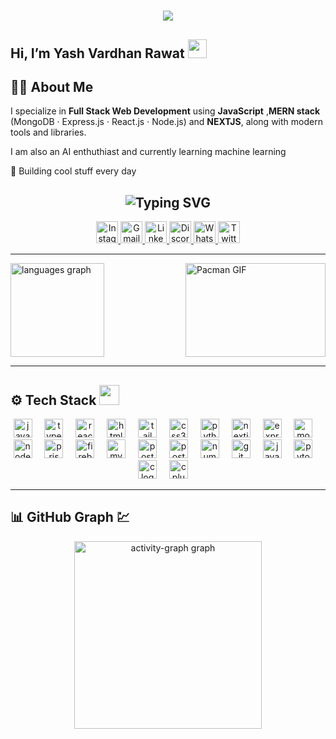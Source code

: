 <!-- Typing Header -->
<h1 align="center">
  <img src="https://readme-typing-svg.herokuapp.com/?font=Righteous&size=35&center=true&vCenter=true&width=650&height=80&duration=2000&lines=Welcome+to+my+Profile!+✨;I'm+Yash+Vardhan+Rawat!;Full+Stack+Developer;Building+Scalable+Web+Apps" />
</h1>

<!-- Wave Greeting -->
<h2 align="left">Hi, I’m Yash Vardhan Rawat <img src="https://raw.githubusercontent.com/MartinHeinz/MartinHeinz/master/wave.gif" width="30px" /></h2>

## 👨‍💻 About Me
I specialize in **Full Stack Web Development** using **JavaScript** ,**MERN stack** (MongoDB · Express.js · React.js · Node.js) and **NEXTJS**, along with modern tools and libraries. 

I am also an AI enthuthiast and currently learning machine learning

🤖 Building cool stuff every day


<!-- ✨ Socials Heading with Typing Animation -->
<h2 align="center">
  <img src="https://readme-typing-svg.herokuapp.com?font=Fira+Code&duration=3000&pause=1000&center=true&vCenter=true&width=500&lines=🔗+Connect+with+Me+on+Social+Media!" alt="Typing SVG" />
</h2>

<!-- 🌐 Social Media Badges -->
<div align="center">
  <a href="https://www.instagram.com/all_blame_yash/?next=%2Fyash%2F" target="_blank">
    <img src="https://img.shields.io/static/v1?message=Instagram&logo=instagram&label=&color=E4405F&logoColor=white&labelColor=&style=for-the-badge" height="35" alt="Instagram" />
  </a>
  <a href="mailto:voicesecret9@gmail.com" target="_blank">
    <img src="https://img.shields.io/static/v1?message=Gmail&logo=gmail&label=&color=D14836&logoColor=white&labelColor=&style=for-the-badge" height="35" alt="Gmail" />
  </a>
  <a href="https://www.linkedin.com/in/yash-vardhan-rawat-a44729291" target="_blank">
    <img src="https://img.shields.io/static/v1?message=LinkedIn&logo=linkedin&label=&color=0077B5&logoColor=white&labelColor=&style=for-the-badge" height="35" alt="LinkedIn" />
  </a>
  <a href="https://discord.com/users/sageelemento" target="_blank">
    <img src="https://img.shields.io/static/v1?message=Discord&logo=discord&label=&color=7289DA&logoColor=white&labelColor=&style=for-the-badge" height="35" alt="Discord" />
  </a>
  <a href="https://wa.me/9315556844" target="_blank">
    <img src="https://img.shields.io/static/v1?message=WhatsApp&logo=whatsapp&label=&color=25D366&logoColor=white&labelColor=&style=for-the-badge" height="35" alt="WhatsApp" />
  </a>
  <a href="https://x.com/Yash12707967087" target="_blank">
    <img src="https://img.shields.io/static/v1?message=Twitter&logo=twitter&label=&color=1DA1F2&logoColor=white&labelColor=&style=for-the-badge" height="35" alt="Twitter" />
  </a>
</div>

 ---
<div>

  <!-- Top Languages -->
  <img src="https://github-readme-stats.vercel.app/api/top-langs?username=RadicalThinker&locale=en&hide_title=false&layout=compact&card_width=320&langs_count=5&theme=dracula&hide_border=false" height="150" alt="languages graph" />



  <!-- Pacman GIF -->
  <img  align="right" width="224px" src="https://media.giphy.com/media/v1.Y2lkPTc5MGI3NjExa2w0YTI2bHdocG9sczhvdXBoMWJ3a3JlNjZneHd0bjZ1bWxyb2g3OSZlcD12MV9naWZzX3NlYXJjaCZjdD1n/H03PuVdwREB21ANkLX/giphy.gif" height="150" alt="Pacman GIF" />
  
</div>



---

## ⚙️ Tech Stack <img src="https://media2.giphy.com/media/QssGEmpkyEOhBCb7e1/giphy.gif" width="32px" />
<p align="center">
  <img src="https://img.shields.io/badge/JavaScript-F7DF1E?logo=javascript&logoColor=black&style=for-the-badge" height="30" alt="javascript logo"  />
  <img width="12" />
  <img src="https://img.shields.io/badge/TypeScript-3178C6?logo=typescript&logoColor=white&style=for-the-badge" height="30" alt="typescript logo"  />
  <img width="12" />
  <img src="https://img.shields.io/badge/React-61DAFB?logo=react&logoColor=black&style=for-the-badge" height="30" alt="react logo"  />
  <img width="12" />
  <img src="https://img.shields.io/badge/HTML5-E34F26?logo=html5&logoColor=white&style=for-the-badge" height="30" alt="html5 logo"  />
  <img width="12"/>
    <img src="https://img.shields.io/badge/Tailwind CSS-06B6D4?logo=tailwindcss&logoColor=black&style=for-the-badge" height="30" alt="tailwindcss logo"  />
  <img width="12" />
  <img src="https://img.shields.io/badge/CSS3-1572B6?logo=css3&logoColor=white&style=for-the-badge" height="30" alt="css3 logo"  />
  <img width="12" />
  <img src="https://img.shields.io/badge/Python-3776AB?logo=python&logoColor=white&style=for-the-badge" height="30" alt="python logo"  />
  <img width="12" />
  <img src="https://img.shields.io/badge/Next.js-000000?logo=nextdotjs&logoColor=white&style=for-the-badge" height="30" alt="nextjs logo"  />
  <img width="12" />
  <img src="https://img.shields.io/badge/Express-000000?logo=express&logoColor=white&style=for-the-badge" height="30" alt="express logo"  />
  <img width="12" />
  <img src="https://img.shields.io/badge/MongoDB-47A248?logo=mongodb&logoColor=white&style=for-the-badge" height="30" alt="mongodb logo"  />
  <img width="12" />
  <img src="https://img.shields.io/badge/Node.js-339933?logo=nodedotjs&logoColor=white&style=for-the-badge" height="30" alt="nodejs logo"  />
  <img width="12" />
  <img src="https://img.shields.io/badge/Prisma-2D3748?logo=prisma&logoColor=white&style=for-the-badge" height="30" alt="prisma logo"  />
  <img width="12" />
  <img src="https://img.shields.io/badge/Firebase-FFCA28?logo=firebase&logoColor=black&style=for-the-badge" height="30" alt="firebase logo"  />
  <img width="12" />
  <img src="https://img.shields.io/badge/MySQL-4479A1?logo=mysql&logoColor=white&style=for-the-badge" height="30" alt="mysql logo"  />
  <img width="12" />
  <img src="https://img.shields.io/badge/PostgreSQL-4169E1?logo=postgresql&logoColor=white&style=for-the-badge" height="30" alt="postgresql logo"  />
  <img width="12" />
  <img src="https://img.shields.io/badge/Postman-FF6C37?logo=postman&logoColor=black&style=for-the-badge" height="30" alt="postman logo"  />
  <img width="12" />
  <img src="https://img.shields.io/badge/NumPy-013243?logo=numpy&logoColor=white&style=for-the-badge" height="30" alt="numpy logo"  />
<!--   <img width="12" /> -->
<!--   <img src="https://skillicons.dev/icons?i=vscode" height="30" alt="vscode logo"  /> -->
<!--   <img width="12" /> -->
<!--   <img src="https://skillicons.dev/icons?i=discord" height="30" alt="discord logo"  /> -->
  <img width="12" />
  <img src="https://img.shields.io/badge/Git-F05032?logo=git&logoColor=white&style=for-the-badge" height="30" alt="git logo"  />
  <img width="12" />
  <img src="https://cdn.jsdelivr.net/gh/devicons/devicon/icons/java/java-original.svg" height="30" alt="java logo"  />
  <img width="12" />
  <img src="https://img.shields.io/badge/PyTorch-EE4C2C?logo=pytorch&logoColor=white&style=for-the-badge" height="30" alt="pytorch logo"  />
  <img width="12" />
  <img src="https://img.shields.io/badge/C-A8B9CC?logo=c&logoColor=black&style=for-the-badge" height="30" alt="c logo"  />
  <img width="12" />
  <img src="https://img.shields.io/badge/C++-00599C?logo=cplusplus&logoColor=white&style=for-the-badge" height="30" alt="cplusplus logo"  />
  <img width="12" />

</p>

---

## 📊 GitHub Graph 💹
<div align="center">
  <img src="https://github-readme-activity-graph.vercel.app/graph?username=RadicalThinker&radius=16&theme=gotham&area=true&order=5" height="300" alt="activity-graph graph"  />
</div>


